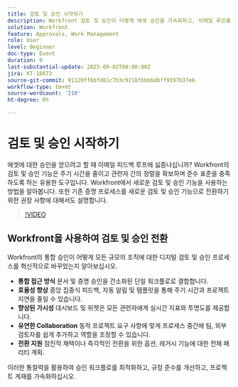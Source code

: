 ```yaml
---
title: 검토 및 승인 시작하기
description: Workfront 검토 및 승인이 어떻게 에셋 승인을 가속화하고, 이메일 루프를 줄이며, 능률적인 공동 작업을 통해 규정 준수를 보장하는지 알아보십시오.
solution: Workfront
feature: Approvals, Work Management
role: User
level: Beginner
doc-type: Event
duration: 0
last-substantial-update: 2025-09-02T00:00:00Z
jira: KT-18873
source-git-commit: 91120ff6bfd81c7b3c9218fbbb6dbff9397b37e6
workflow-type: tm+mt
source-wordcount: '210'
ht-degree: 0%

---
```



# 검토 및 승인 시작하기

에셋에 대한 승인을 얻으려고 할 때 이메일 피드백 루프에 싫증나십니까? Workfront의 검토 및 승인 기능은 주기 시간을 줄이고 관련자 간의 정렬을 확보하며 준수 표준을 충족하도록 하는 유용한 도구입니다. Workfront에서 새로운 검토 및 승인 기능을 사용하는 방법을 알아봅니다. 또한 기존 증명 프로세스를 새로운 검토 및 승인 기능으로 전환하기 위한 권장 사항에 대해서도 설명합니다.

>[!VIDEO](https://video.tv.adobe.com/v/3471567/?learn=on&enablevpops&captions=kor)

## Workfront을 사용하여 검토 및 승인 전환

Workfront의 통합 승인이 어떻게 모든 규모의 조직에 대한 디지털 검토 및 승인 프로세스를 혁신적으로 바꾸었는지 알아보십시오.

* **통합 접근 방식** 문서 및 증명 승인을 간소화된 단일 워크플로로 결합합니다.
* **효율성 향상** 중앙 집중식 피드백, 자동 알림 및 템플릿을 통해 주기 시간과 프로젝트 지연을 줄일 수 있습니다.
* **향상된 가시성** 대시보드 및 위젯은 모든 관련자에게 실시간 지표와 투명도를 제공합니다.
* **유연한 Collaboration** 동적 프로젝트 요구 사항에 맞게 프로세스 중간에 팀, 외부 검토자를 쉽게 추가하고 역할을 조정할 수 있습니다.
* **전환 지원** 점진적 채택이나 즉각적인 전환을 위한 옵션, 레거시 기능에 대한 전체 패리티 계획.

이러한 통찰력을 활용하여 승인 워크플로를 최적화하고, 규정 준수를 개선하고, 프로젝트 게재를 가속화하십시오.﻿